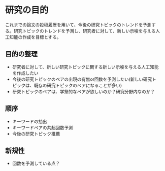 # 研究の目的

これまでの論文の投稿履歴を用いて、今後の研究トピックのトレンドを予測する。研究トピックのトレンドを予測し、研究者に対して、新しい示唆を与える人工知能の作成を目標とする。

## 目的の整理

- 研究者に対して、新しい研究トピックに関する新しい示唆を与える人工知能を作成したい
- 今後の研究トピックのペアの出現の有無or回数を予測したい(新しい研究トピックは、既存の研究トピックのペアになることが多い)
- 研究トピックのペアは、学祭的なペアが欲しいのか？研究分野内なのか？

## 順序

- キーワードの抽出
- キーワードペアの共起回数予測
- 今後の研究トピック推薦

## 新規性

- 回数を予測している点？
